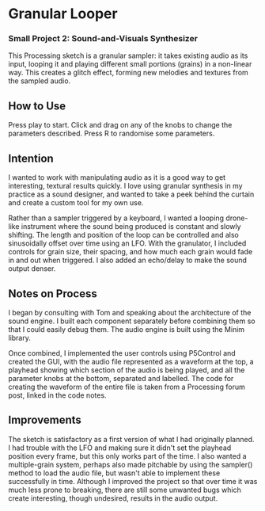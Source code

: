 # Granular Looper
### Small Project 2: Sound-and-Visuals Synthesizer

This Processing sketch is a granular sampler: it takes existing audio as its input, looping it and playing different small portions (grains) in a non-linear way. This creates a glitch effect, forming new melodies and textures from the sampled audio.

## How to Use

Press play to start. Click and drag on any of the knobs to change the parameters described. Press R to randomise some parameters.

## Intention

I wanted to work with manipulating audio as it is a good way to get interesting, textural results quickly. I love using granular synthesis in my practice as a sound designer, and wanted to take a peek behind the curtain and create a custom tool for my own use.

Rather than a sampler triggered by a keyboard, I wanted a looping drone-like instrument where the sound being produced is constant and slowly shifting. The length and position of the loop can be controlled and also sinusoidally offset over time using an LFO. With the granulator, I included controls for grain size, their spacing, and how much each grain would fade in and out when triggered. I also added an echo/delay to make the sound output denser. 

## Notes on Process

I began by consulting with Tom and speaking about the architecture of the sound engine. I built each component separately before combining them so that I could easily debug them. The audio engine is built using the Minim library. 

Once combined, I implemented the user controls using P5Control and created the GUI, with the audio file represented as a waveform at the top, a playhead showing which section of the audio is being played, and all the parameter knobs at the bottom, separated and labelled. The code for creating the waveform of the entire file is taken from a Processing forum post, linked in the code notes.

## Improvements

The sketch is satisfactory as a first version of what I had originally planned. I had trouble with the LFO and making sure it didn't set the playhead position every frame, but this only works part of the time. I also wanted a multiple-grain system, perhaps also made pitchable by using the sampler() method to load the audio file, but wasn't able to implement these successfully in time. Although I improved the project so that over time it was much less prone to breaking, there are still some unwanted bugs which create interesting, though undesired, results in the audio output.
